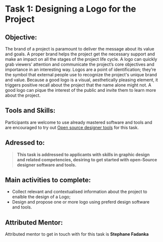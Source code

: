 # Task 1: Designing a Logo for the Project

## Objective: 
The brand of a project is paramount to deliver the message about its value and goals.
A proper brand helps the project get the necessary support and make an impact on all the stages of the project life cycle.
A logo can quickly grab viewers’ attention and communicate the project’s core objectives and importance in an interesting way. 
Logos are a point of identification; they’re the symbol that external people use to recognize the project's unique brand and value. 
Because a good logo is a visual, aesthetically pleasing element, it triggers positive recall about the project that the name alone might not. 
A good logo can pique the interest of the public and invite them to learn more about the project.

## Tools and Skills: 
Participants are welcome to use already mastered software and tools and are encouraged to try out [Open source designer tools](https://geekflare.com/open-source-designer-tools/) for this task.

## Adressed to:
>**This task is addressed to applicants with skills in graphic design and related competencies, desiring to get started with open-Source designer software and tools.**


## Main activities to complete: 
- Collect relevant and contextualised information about the project to enalble the design of a Logo;
- Design and propose one or more logo using preferd design software and tools. 


## Attributed Mentor:
Attributed mentor to get in touch with for this task is **Stephane Fadanka**
